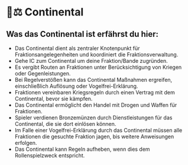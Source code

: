 # 👨⚖ Continental

## Was das Continental ist erfährst du hier:
- Das Continental dient als zentraler Knotenpunkt für Fraktionsangelegenheiten und koordiniert die Fraktionsverwaltung.
- Gehe IC zum Continental um deine Fraktion/Bande zugründen.
- Es vergibt Routen an Fraktionen unter Berücksichtigung von Kriegen oder Gegenleistungen.
- Bei Regelverstößen kann das Continental Maßnahmen ergreifen, einschließlich Auflösung oder Vogelfrei-Erklärung.
- Fraktionen vereinbaren Kriegsregeln durch einen Vertrag mit dem Continental, bevor sie kämpfen.
- Das Continental ermöglicht den Handel mit Drogen und Waffen für Fraktionen.
- Spieler verdienen Bronzemünzen durch Dienstleistungen für das Continental, die sie dort einlösen können.
- Im Falle einer Vogelfrei-Erklärung durch das Continental müssen alle Fraktionen die gesuchte Fraktion jagen, bis weitere Anweisungen erfolgen.
- Das Continental kann Regeln aufheben, wenn dies dem Rollenspielzweck entspricht.
